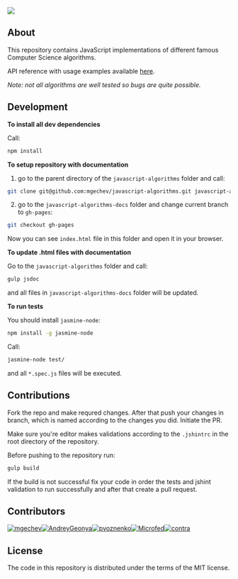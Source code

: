 ![](https://travis-ci.org/mgechev/javascript-algorithms.svg?branch=master)

## About

This repository contains JavaScript implementations of different famous Computer Science algorithms.

API reference with usage examples available <a href="https://mgechev.github.io/javascript-algorithms/" target="_blank">here</a>.

*Note: not all algorithms are well tested so bugs are quite possible.*

## Development

**To install all dev dependencies**

Call:

```bash
npm install
```

**To setup repository with documentation**

1) go to the parent directory of the `javascript-algorithms` folder and call:

```bash
git clone git@github.com:mgechev/javascript-algorithms.git javascript-algorithms-docs
```

2) go to the `javascript-algorithms-docs` folder and change current branch to `gh-pages`:

```bash
git checkout gh-pages
```

Now you can see `index.html` file in this folder and open it in your browser. 

**To update .html files with documentation**

Go to the `javascript-algorithms` folder and call:

```bash
gulp jsdoc 
```

and all files in `javascript-algorithms-docs` folder will be updated.

**To run tests**

You should install `jasmine-node`:

```bash
npm install -g jasmine-node
```

Call:

```bash
jasmine-node test/
```

and all `*.spec.js` files will be executed.

## Contributions

Fork the repo and make requred changes. After that push your changes in branch, which is named according to the changes you did.
Initiate the PR.

Make sure you're editor makes validations according to the `.jshintrc` in the root directory of the repository.

Before pushing to the repository run:

```bash
gulp build
```

If the build is not successful fix your code in order the tests and jshint validation to run successfully and after that create a pull request.

## Contributors

[![mgechev](https://avatars.githubusercontent.com/u/455023?v=3&s=117)](https://github.com/mgechev)[![AndreyGeonya](https://avatars.githubusercontent.com/u/773648?v=3&s=117)](https://github.com/AndreyGeonya)[![pvoznenko](https://avatars.githubusercontent.com/u/1098414?v=3&s=117)](https://github.com/pvoznenko)[![Microfed](https://avatars.githubusercontent.com/u/613179?v=3&s=117)](https://github.com/Microfed)[![contra](https://avatars.githubusercontent.com/u/425716?v=3&s=117)](https://github.com/contra)

## License

The code in this repository is distributed under the terms of the MIT license.
